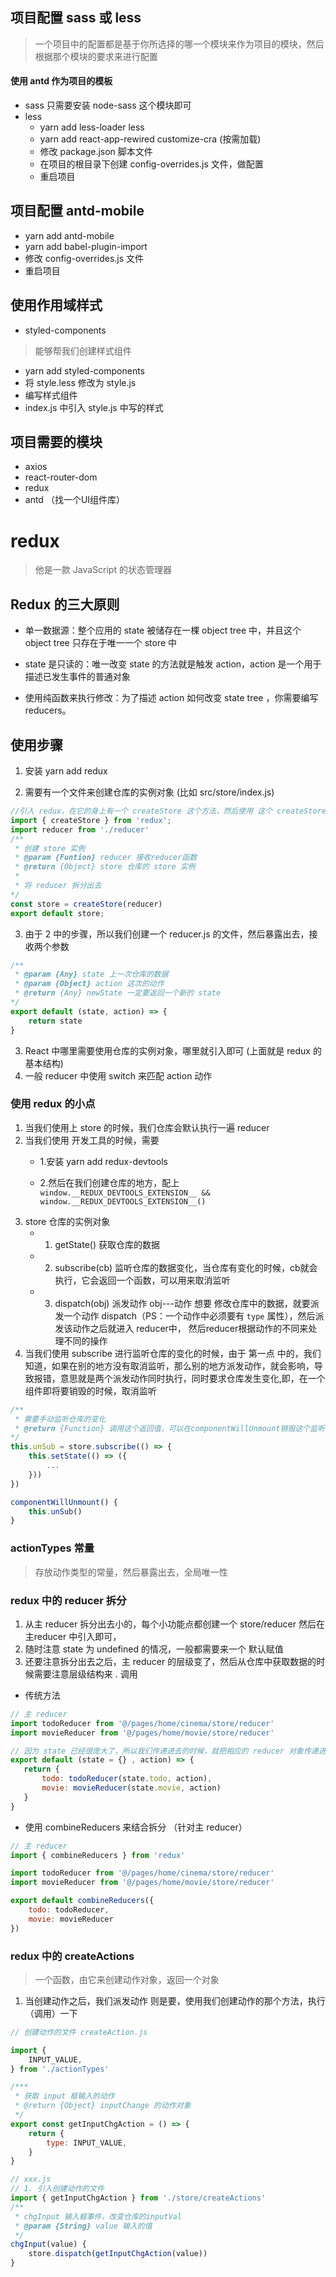 ## 项目配置 sass 或 less

> 一个项目中的配置都是基于你所选择的哪一个模块来作为项目的模块，然后根据那个模块的要求来进行配置

#### 使用 antd 作为项目的模板

- sass 只需要安装 node-sass 这个模块即可
- less
    - yarn add less-loader less
    - yarn add react-app-rewired customize-cra (按需加载)
    - 修改 package.json 脚本文件
    - 在项目的根目录下创建 config-overrides.js 文件，做配置
    - 重启项目

## 项目配置 antd-mobile

- yarn add antd-mobile
- yarn add babel-plugin-import
- 修改 config-overrides.js 文件
- 重启项目

## 使用作用域样式

- styled-components
> 能够帮我们创建样式组件
- yarn add styled-components
- 将 style.less 修改为 style.js
- 编写样式组件
- index.js 中引入 style.js 中写的样式


## 项目需要的模块

- axios
- react-router-dom
- redux
- antd （找一个UI组件库）


# redux

> 他是一款 JavaScript 的状态管理器

## Redux 的三大原则

- 单一数据源：整个应用的 state 被储存在一棵 object tree 中，并且这个 object tree 只存在于唯一一个 store 中

- state 是只读的：唯一改变 state 的方法就是触发 action，action 是一个用于描述已发生事件的普通对象

- 使用纯函数来执行修改：为了描述 action 如何改变 state tree ，你需要编写 reducers。


## 使用步骤
1. 安装 yarn add redux

2. 需要有一个文件来创建仓库的实例对象 (比如 src/store/index.js)
```js
//引入 redux，在它的身上有一个 createStore 这个方法，然后使用 这个 createStore() 这个方法
import { createStore } from 'redux';
import reducer from './reducer'
/**
 * 创建 store 实例
 * @param {Funtion} reducer 接收reducer函数
 * @return {Object} store 仓库的 store 实例
 * 
 * 将 reducer 拆分出去
*/
const store = createStore(reducer)
export default store;
```
3. 由于 2 中的步骤，所以我们创建一个 reducer.js 的文件，然后暴露出去，接收两个参数
```js
/**
 * @param {Any} state 上一次仓库的数据
 * @param {Object} action 这次的动作
 * @return {Any} newState 一定要返回一个新的 state
*/
export default (state, action) => {
    return state
}
```
3. React 中哪里需要使用仓库的实例对象，哪里就引入即可 (上面就是 redux 的基本结构)
4. 一般 reducer 中使用 switch 来匹配 action 动作


### 使用 redux 的小点
1. 当我们使用上 store 的时候，我们仓库会默认执行一遍 reducer
2. 当我们使用 开发工具的时候，需要 
    - 1.安装 yarn add redux-devtools

    - 2.然后在我们创建仓库的地方，配上 `window.__REDUX_DEVTOOLS_EXTENSION__ && window.__REDUX_DEVTOOLS_EXTENSION__()`
3. store 仓库的实例对象
    - 1. getState() 获取仓库的数据
    - 2. subscribe(cb) 监听仓库的数据变化，当仓库有变化的时候，cb就会执行，它会返回一个函数，可以用来取消监听
    - 3. dispatch(obj) 派发动作  obj---动作
    想要 修改仓库中的数据，就要派发一个动作 dispatch（PS：一个动作中必须要有 `type` 属性），然后派发该动作之后就进入 reducer中， 然后reducer根据动作的不同来处理不同的操作 
4. 当我们使用 subscribe 进行监听仓库的变化的时候，由于 第一点 中的，我们知道，如果在别的地方没有取消监听，那么别的地方派发动作，就会影响，导致报错，意思就是两个派发动作同时执行，同时要求仓库发生变化,即，在一个组件即将要销毁的时候，取消监听
```js
/**
 * 需要手动监听仓库的变化
 * @return {Function} 调用这个返回值，可以在componentWillUnmount销毁这个监听
*/
this.unSub = store.subscribe(() => {
    this.setState(() => ({
        ...
    }))
})

componentWillUnmount() {
    this.unSub()
}
```

### actionTypes 常量

> 存放动作类型的常量，然后暴露出去，全局唯一性


### redux 中的 reducer 拆分

1. 从主 reducer 拆分出去小的，每个小功能点都创建一个 store/reducer 然后在 主reducer 中引入即可，
2. 随时注意 state 为 undefined 的情况，一般都需要来一个 默认赋值
3. 还要注意拆分出去之后，主 reducer 的层级变了，然后从仓库中获取数据的时候需要注意层级结构来 . 调用

- 传统方法

```js
// 主 reducer
import todoReducer from '@/pages/home/cinema/store/reducer'
import movieReducer from '@/pages/home/movie/store/reducer'

// 因为 state 已经很庞大了，所以我们传递进去的时候，就把相应的 reducer 对象传递进去，随时要注意 undefined 的情况
export default (state = {} , action) => {
   return {
       todo: todoReducer(state.todo, action),
       movie: movieReducer(state.movie, action)
   }
}
```

- 使用 combineReducers 来结合拆分 （针对主 reducer）

```js
// 主 reducer
import { combineReducers } from 'redux'

import todoReducer from '@/pages/home/cinema/store/reducer'
import movieReducer from '@/pages/home/movie/store/reducer'

export default combineReducers({
    todo: todoReducer,
    movie: movieReducer 
})
```

### redux 中的 createActions

> 一个函数，由它来创建动作对象，返回一个对象

1. 当创建动作之后，我们派发动作 则是要，使用我们创建动作的那个方法，执行（调用）一下

```js
// 创建动作的文件 createAction.js

import {
    INPUT_VALUE,
} from './actionTypes'

/***
 * 获取 input 框输入的动作
 * @return {Object} inputChange 的动作对象
 */
export const getInputChgAction = () => {
    return {
        type: INPUT_VALUE,
    }
}

// xxx.js
// 1. 引入创建动作的文件
import { getInputChgAction } from './store/createActions'
/**
 * chgInput 输入框事件，改变仓库的inputVal
 * @param {String} value 输入的值
 */
chgInput(value) {
    store.dispatch(getInputChgAction(value))
}
```
